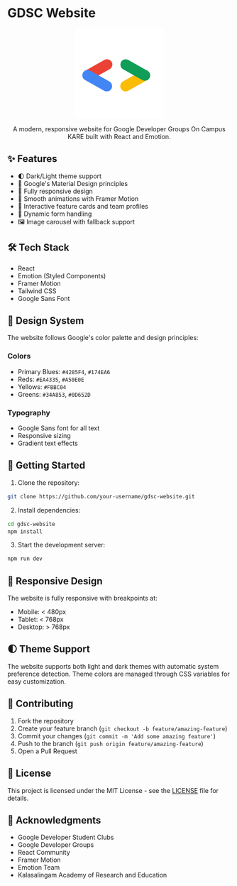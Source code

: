 # GDSC Website

<div align="center">
  <img src="public/GDG_Logo.png" alt="GDSC Logo" width="200"/>
  
  A modern, responsive website for Google Developer Groups On Campus KARE built with React and Emotion.
</div>

## ✨ Features

- 🌓 Dark/Light theme support
- 🎨 Google's Material Design principles
- 📱 Fully responsive design
- 🚀 Smooth animations with Framer Motion
- 🎯 Interactive feature cards and team profiles
- 📝 Dynamic form handling
- 🖼️ Image carousel with fallback support

## 🛠️ Tech Stack

- React
- Emotion (Styled Components)
- Framer Motion
- Tailwind CSS
- Google Sans Font

## 🎨 Design System

The website follows Google's color palette and design principles:

### Colors
- Primary Blues: `#4285F4`, `#174EA6`
- Reds: `#EA4335`, `#A50E0E`
- Yellows: `#FBBC04`
- Greens: `#34A853`, `#0D652D`

### Typography
- Google Sans font for all text
- Responsive sizing
- Gradient text effects

## 🚀 Getting Started

1. Clone the repository:
```bash
git clone https://github.com/your-username/gdsc-website.git
```

2. Install dependencies:
```bash
cd gdsc-website
npm install
```

3. Start the development server:
```bash
npm run dev
```

## 📱 Responsive Design

The website is fully responsive with breakpoints at:
- Mobile: < 480px
- Tablet: < 768px
- Desktop: > 768px

## 🌓 Theme Support

The website supports both light and dark themes with automatic system preference detection. Theme colors are managed through CSS variables for easy customization.

## 🤝 Contributing

1. Fork the repository
2. Create your feature branch (`git checkout -b feature/amazing-feature`)
3. Commit your changes (`git commit -m 'Add some amazing feature'`)
4. Push to the branch (`git push origin feature/amazing-feature`)
5. Open a Pull Request

## 📄 License

This project is licensed under the MIT License - see the [LICENSE](LICENSE) file for details.

## 🙏 Acknowledgments

- Google Developer Student Clubs
- Google Developer Groups
- React Community
- Framer Motion
- Emotion Team
- Kalasalingam Academy of Research and Education
```